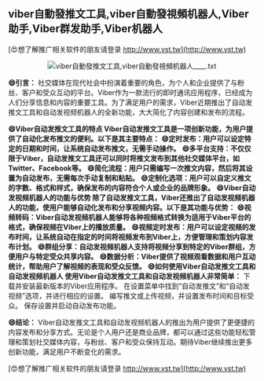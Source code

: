 ## **viber自動發推文工具,viber自動發視頻机器人,Viber助手,Viber群发助手,Viber机器人**

[😍想了解推广相关软件的朋友请登录 http://www.vst.tw](http://www.vst.tw)

 <center><img src="https://vst.tw/MP4/tuiguang/png/6.png" alt="viber自動發推文工具,viber自動發視頻机器人____.txt"></center>

**😄引言：**
社交媒体在现代社会中扮演着重要的角色，为个人和企业提供了与粉丝、客户和受众互动的平台。Viber作为一款流行的即时通讯应用程序，已经成为人们分享信息和内容的重要工具。为了满足用户的需求，Viber近期推出了自动发推文工具和自动发视频机器人的全新功能，大大简化了内容创建和发布的流程。

**😄Viber自动发推文工具的特点 Viber自动发推文工具是一项创新功能，为用户提供了自动化发布推文的便利。以下是其主要特点：**
**😄定时发布：用户可以设定特定的日期和时间，让系统自动发布推文，无需手动操作。**
**😄多平台支持：不仅仅限于Viber，自动发推文工具还可以同时将推文发布到其他社交媒体平台，如Twitter、Facebook等。**
**😄简化流程：用户只需编写一次推文内容，然后将其设置为自动发布，无需每次手动复制和粘贴。**
**😄定制化选项：用户可以自定义推文的字数、格式和样式，确保发布的内容符合个人或企业的品牌形象。**
**😄Viber自动发视频机器人的功能与优势 除了自动发推文工具，Viber还推出了自动发视频机器人的功能，使用户能够自动化发布和分享视频内容。以下是其功能与优势：**
**😄视频转码：Viber自动发视频机器人能够将各种视频格式转换为适用于Viber平台的格式，确保视频在Viber上的播放质量。**
**😄视频定时发布：用户可以设定视频的发布时间，让系统自动在指定的时间将视频发布到Viber上，方便管理和策划内容发布计划。**
**😄群组分享：自动发视频机器人支持将视频分享到特定的Viber群组，方便用户与特定受众共享内容。**
**😄数据分析：Viber提供了视频观看数据和用户互动统计，帮助用户了解视频的表现和受众反馈。**
**😄如何使用Viber自动发推文工具和自动发视频机器人 使用Viber自动发推文工具和自动发视频机器人非常简单：**
下载并安装最新版本的Viber应用程序。
在设置菜单中找到“自动发推文”和“自动发视频”选项，并进行相应的设置。
编写推文或上传视频，并设置发布时间和目标受众。
保存设置并启动自动发布功能。

**😄结论：**
Viber自动发推文工具和自动发视频机器人的推出为用户提供了更便捷的内容发布和分享方式。无论是个人用户还是商业品牌，都可以通过这些功能轻松管理和策划社交媒体内容，与粉丝、客户和受众保持互动。期待Viber继续推出更多创新功能，满足用户不断变化的需求。

[😍想了解推广相关软件的朋友请登录 http://www.vst.tw](http://www.vst.tw)



